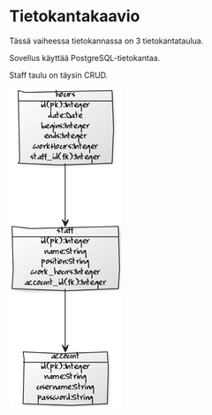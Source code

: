# Tietokantakaavio

Tässä vaiheessa tietokannassa on 3 tietokantataulua.

Sovellus käyttää PostgreSQL-tietokantaa.

Staff taulu on täysin CRUD.

<img src = "https://github.com/olegTervo/tyovuorolista/blob/master/documentation/kuvat/0745c355.png">
